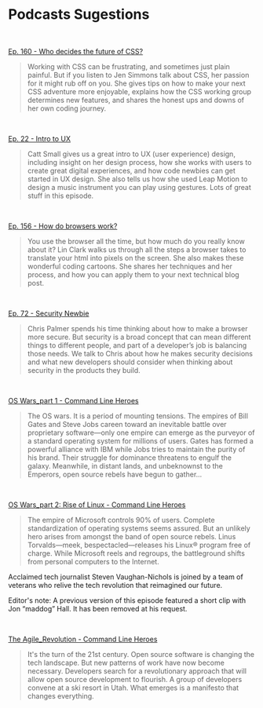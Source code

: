 # Podcasts Sugestions

<br>

[Ep. 160 - Who decides the future of CSS?](https://www.codenewbie.org/podcast/who-decides-the-future-of-css)
>Working with CSS can be frustrating, and sometimes just plain painful. But if you listen to Jen Simmons talk about CSS, her passion for it might rub off on you. She gives tips on how to make your next CSS adventure more enjoyable, explains how the CSS working group determines new features, and shares the honest ups and downs of her own coding journey.

<br>

[Ep. 22 - Intro to UX](https://www.codenewbie.org/podcast/intro-to-ux)
>Catt Small gives us a great intro to UX (user experience) design, including insight on her design process, how she works with users to create great digital experiences, and how code newbies can get started in UX design. She also tells us how she used Leap Motion to design a music instrument you can play using gestures. Lots of great stuff in this episode.

<br>

[Ep. 156 - How do browsers work?](https://www.codenewbie.org/podcast/how-do-browsers-work)
>You use the browser all the time, but how much do you really know about it? Lin Clark walks us through all the steps a browser takes to translate your html into pixels on the screen. She also makes these wonderful coding cartoons. She shares her techniques and her process, and how you can apply them to your next technical blog post.

<br>

[Ep. 72 - Security Newbie](https://www.codenewbie.org/podcast/security-newbie)
>Chris Palmer spends his time thinking about how to make a browser more secure. But security is a broad concept that can mean different things to different people, and part of a developer’s job is balancing those needs. We talk to Chris about how he makes security decisions and what new developers should consider when thinking about security in the products they build.

<br>

[OS Wars_part 1 - Command Line Heroes](https://www.redhat.com/en/command-line-heroes/os-wars-part-1)

>The OS wars. It is a period of mounting tensions. The empires of Bill Gates and Steve Jobs careen toward an inevitable battle over proprietary software—only one empire can emerge as the purveyor of a standard operating system for millions of users. Gates has formed a powerful alliance with IBM while Jobs tries to maintain the purity of his brand. Their struggle for dominance threatens to engulf the galaxy. Meanwhile, in distant lands, and unbeknownst to the Emperors, open source rebels have begun to gather...

<br>

[OS Wars_part 2: Rise of Linux - Command Line Heroes](https://www.redhat.com/en/command-line-heroes/os-wars-part-2-rise-of-linux)

> The empire of Microsoft controls 90% of users. Complete standardization of operating systems seems assured. But an unlikely hero arises from amongst the band of open source rebels. Linus Torvalds—meek, bespectacled—releases his Linux® program free of charge. While Microsoft reels and regroups, the battleground shifts from personal computers to the Internet.

Acclaimed tech journalist Steven Vaughan-Nichols is joined by a team of veterans who relive the tech revolution that reimagined our future.

Editor's note: A previous version of this episode featured a short clip with Jon “maddog” Hall. It has been removed at his request.

<br>

[The Agile_​Revolution - Command Line Heroes](https://www.redhat.com/en/command-line-heroes/agile-revolution)

> It's the turn of the 21st century. Open source software is changing the tech landscape. But new patterns of work have now become necessary. Developers search for a revolutionary approach that will allow open source development to flourish. A group of developers convene at a ski resort in Utah. What emerges is a manifesto that changes everything.
